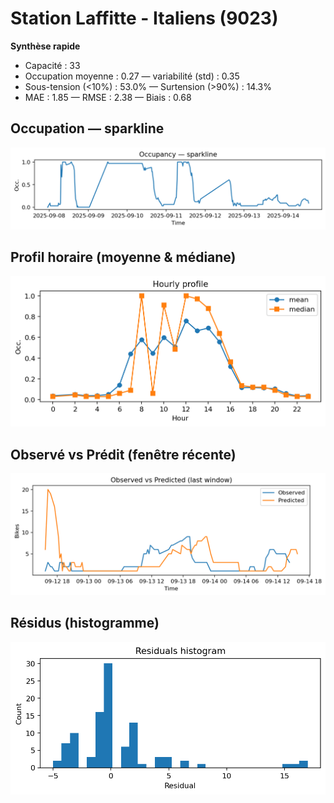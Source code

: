 # Station Laffitte - Italiens (9023)

**Synthèse rapide**
- Capacité : 33
- Occupation moyenne : 0.27 — variabilité (std) : 0.35
- Sous-tension (<10%) : 53.0% — Surtension (>90%) : 14.3%
- MAE : 1.85 — RMSE : 2.38 — Biais : 0.68

## Occupation — sparkline
![sparkline](../assets/figs/stations/9023/sparkline.png)

## Profil horaire (moyenne & médiane)
![hourly](../assets/figs/stations/9023/hourly.png)

## Observé vs Prédit (fenêtre récente)
![ovsp](../assets/figs/stations/9023/obs_vs_pred.png)

## Résidus (histogramme)
![resid](../assets/figs/stations/9023/residual_hist.png)